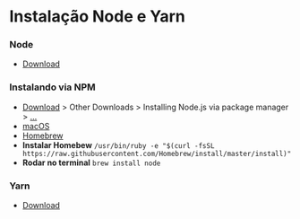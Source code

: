 # Instalação Node e Yarn # 

### Node ###
* [Download](https://nodejs.org/en/)

### Instalando via NPM ###
* [Download](https://nodejs.org/en/) > Other Downloads > Installing Node.js via package manager > [...](https://nodejs.org/en/download/package-manager/)
* [macOS](https://nodejs.org/en/download/package-manager/#macos)
* [Homebrew](https://brew.sh/)
* **Instalar Homebew** ` /usr/bin/ruby -e "$(curl -fsSL https://raw.githubusercontent.com/Homebrew/install/master/install)" `
* **Rodar no terminal** `brew install node`

### Yarn ###
* [Download](https://yarnpkg.com/pt-BR/)